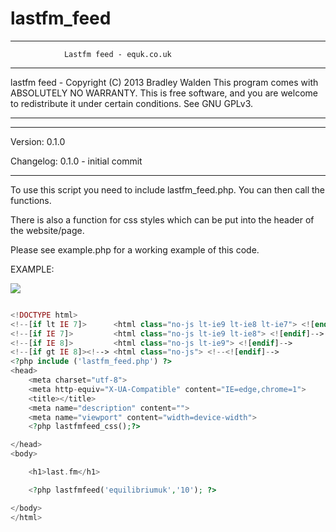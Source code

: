 lastfm_feed
===========


*****************************************************************
                Lastfm feed - equk.co.uk
*****************************************************************
 lastfm feed - Copyright (C) 2013  Bradley Walden
 This program comes with ABSOLUTELY NO WARRANTY.
 This is free software, and you are welcome to redistribute it
 under certain conditions. See GNU GPLv3.
*****************************************************************

*****************************************************************
Version: 0.1.0

Changelog:
    0.1.0 - initial commit
*****************************************************************

  To use this script you need to include lastfm_feed.php.
  You can then call the functions.

  There is also a function for css styles which can be put into
  the header of the website/page.

  Please see example.php for a working example of this code.


EXAMPLE:

![](https://raw.github.com/equk/lastfm_feed/master/example_screenshot.png)

```php

<!DOCTYPE html>
<!--[if lt IE 7]>      <html class="no-js lt-ie9 lt-ie8 lt-ie7"> <![endif]-->
<!--[if IE 7]>         <html class="no-js lt-ie9 lt-ie8"> <![endif]-->
<!--[if IE 8]>         <html class="no-js lt-ie9"> <![endif]-->
<!--[if gt IE 8]><!--> <html class="no-js"> <!--<![endif]-->
<?php include ('lastfm_feed.php') ?>
<head>
    <meta charset="utf-8">
    <meta http-equiv="X-UA-Compatible" content="IE=edge,chrome=1">
    <title></title>
    <meta name="description" content="">
    <meta name="viewport" content="width=device-width">
    <?php lastfmfeed_css();?>

</head>
<body>

    <h1>last.fm</h1>

    <?php lastfmfeed('equilibriumuk','10'); ?>

</body>
</html>

```